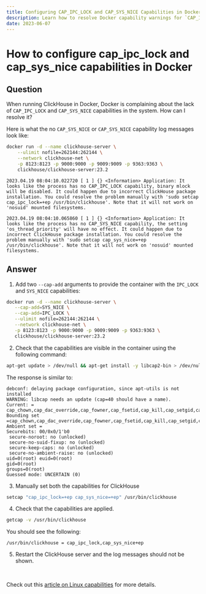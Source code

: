 ```yaml
---
title: Configuring CAP_IPC_LOCK and CAP_SYS_NICE Capabilities in Docker
description: Learn how to resolve Docker capability warnings for `CAP_IPC_LOCK` and `CAP_SYS_NICE` when running ClickHouse in a container.
date: 2023-06-07
---
```


# How to configure cap_ipc_lock and cap_sys_nice capabilities in Docker

## Question

When running ClickHouse in Docker, Docker is complaining about the lack of `CAP_IPC_LOCK` and `CAP_SYS_NICE` capabilities in the system. How can I resolve it?

<!-- truncate -->

Here is what the no `CAP_SYS_NICE` or `CAP_SYS_NICE` capability log messages look like:

```bash
docker run -d --name clickhouse-server \
    --ulimit nofile=262144:262144 \
    --network clickhouse-net \
    -p 8123:8123 -p 9000:9000 -p 9009:9009 -p 9363:9363 \
    clickhouse/clickhouse-server:23.2
```

```response
2023.04.19 08:04:10.022720 [ 1 ] {} <Information> Application: It looks like the process has no CAP_IPC_LOCK capability, binary mlock will be disabled. It could happen due to incorrect ClickHouse package installation. You could resolve the problem manually with 'sudo setcap cap_ipc_lock=+ep /usr/bin/clickhouse'. Note that it will not work on 'nosuid' mounted filesystems.

2023.04.19 08:04:10.065860 [ 1 ] {} <Information> Application: It looks like the process has no CAP_SYS_NICE capability, the setting 'os_thread_priority' will have no effect. It could happen due to incorrect ClickHouse package installation. You could resolve the problem manually with 'sudo setcap cap_sys_nice=+ep /usr/bin/clickhouse'. Note that it will not work on 'nosuid' mounted filesystems.
```

## Answer

1. Add two `--cap-add` arguments to provide the container with the `IPC_LOCK` and `SYS_NICE` capabilities:

```bash
docker run -d --name clickhouse-server \
   --cap-add=SYS_NICE \
   --cap-add=IPC_LOCK \
   --ulimit nofile=262144:262144 \
   --network clickhouse-net \
   -p 8123:8123 -p 9000:9000 -p 9009:9009 -p 9363:9363 \
   clickhouse/clickhouse-server:23.2
```

2. Check that the capabilities are visible in the container using the following command:

```bash
apt-get update > /dev/null && apt-get install -y libcap2-bin > /dev/null && capsh --print
```

The response is similar to:

```response
debconf: delaying package configuration, since apt-utils is not installed
WARNING: libcap needs an update (cap=40 should have a name).
Current: = cap_chown,cap_dac_override,cap_fowner,cap_fsetid,cap_kill,cap_setgid,cap_setuid,cap_setpcap,cap_net_bind_service,cap_net_raw,cap_ipc_lock,cap_sys_chroot,cap_sys_nice,cap_mknod,cap_audit_write,cap_setfcap+ep
Bounding set =cap_chown,cap_dac_override,cap_fowner,cap_fsetid,cap_kill,cap_setgid,cap_setuid,cap_setpcap,cap_net_bind_service,cap_net_raw,cap_ipc_lock,cap_sys_chroot,cap_sys_nice,cap_mknod,cap_audit_write,cap_setfcap
Ambient set =
Securebits: 00/0x0/1'b0
 secure-noroot: no (unlocked)
 secure-no-suid-fixup: no (unlocked)
 secure-keep-caps: no (unlocked)
 secure-no-ambient-raise: no (unlocked)
uid=0(root) euid=0(root)
gid=0(root)
groups=0(root)
Guessed mode: UNCERTAIN (0)
```

3. Manually set both the capabilities for ClickHouse

```bash
setcap "cap_ipc_lock=+ep cap_sys_nice=+ep" /usr/bin/clickhouse
```

4. Check that the capabilities are applied.

```bash
getcap -v /usr/bin/clickhouse
```

You should see the following:

```response
/usr/bin/clickhouse = cap_ipc_lock,cap_sys_nice+ep
```

5. Restart the ClickHouse server and the log messages should not be shown.

<br/>

Check out this [article on Linux capabilities](https://docs.docker.com/engine/reference/run/#runtime-privilege-and-linux-capabilities) for more details.
